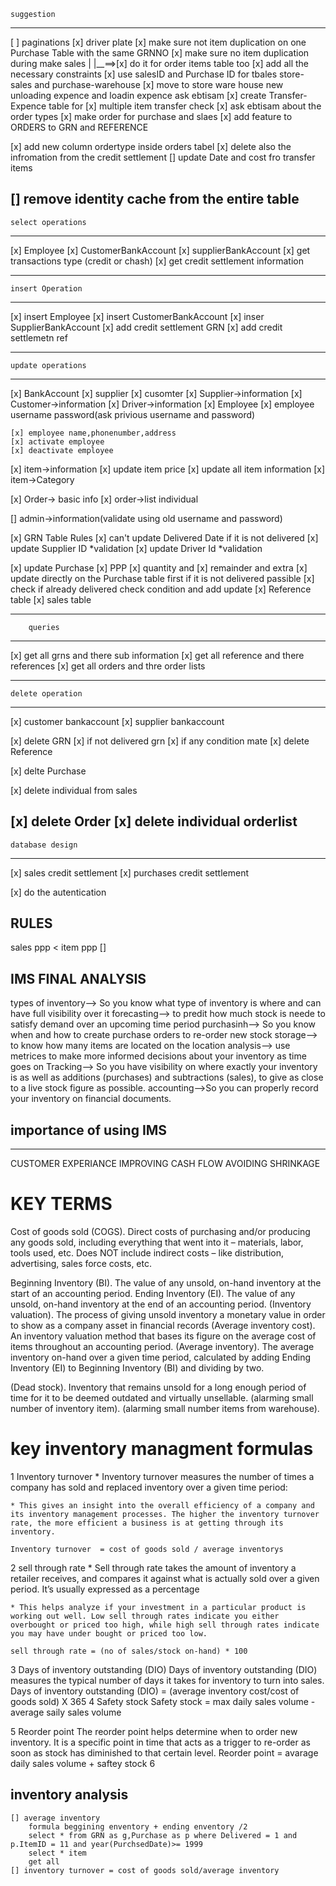     suggestion
------------------
[ ] paginations
[x] driver plate
[x] make sure not item duplication on one Purchase Table
    with the same GRNNO
[x] make sure no item duplication during make sales
        |
        |__==>[x] do it for order items table too
[x] add all the necessary constraints
[x] use salesID and Purchase ID for tbales store-sales and purchase-warehouse
[x] move to store ware house new unloading expence and loadin expence ask ebtisam
    [x] create Transfer-Expence table for
    [x] multiple item transfer check 
[x] ask ebtisam about the order types
    [x] make order for purchase and slaes
[x] add feature to ORDERS to GRN and REFERENCE

[x] add new column ordertype inside orders tabel
[x] delete also the infromation from the credit settlement
[] update Date and cost fro transfer items

[] remove identity cache from the entire table
-------------------------
    select operations
-------------------------
[x] Employee
[x] CustomerBankAccount
[x] supplierBankAccount
[x] get transactions type (credit or chash)
[x] get credit settlement information


-----------------------------
    insert Operation
-----------------------------
[x] insert Employee
[x] insert CustomerBankAccount
[x] inser SupplierBankAccount
[x] add credit settlement GRN
[x] add credit settlemetn ref
 
------------------------------
    update operations
------------------------------
[x] BankAccount
    [x] supplier
    [x] cusomter
[x] Supplier->information
[x] Customer->information
[x] Driver->information
[x] Employee
    [x] employee username password(ask privious username and password)

    [x] employee name,phonenumber,address
    [x] activate employee
    [x] deactivate employee
[x] item->information
    [x] update item price
    [x] update all item information
[x] item->Category

[x] Order-> basic info
[x] order->list individual

[] admin->information(validate using old username and password)

[x] GRN Table
    Rules
        [x] can't update Delivered Date if it is not delivered
        [x] update Supplier ID *validation
        [x] update Driver Id *validation

[x] update Purchase
    [x] PPP
    [x] quantity and
    [x] remainder and extra
        [x] update directly on the Purchase table first if it is not delivered passible
        [x] check if already delivered check condition and add update
[x] Reference table
[x] sales table


----------------------------
        queries
----------------------------
[x] get all grns and there sub information
[x] get all reference and there references
[x] get all orders and thre order lists

------------------------------
    delete operation
------------------------------
[x] customer bankaccount
[x] supplier bankaccount

[x] delete GRN
    [x] if not delivered grn
    [x] if any condition mate
[x] delete Reference

[x] delte Purchase

[x] delete individual from sales

[x] delete Order
[x] delete individual orderlist
--------------------
    database design
--------------------
[x] sales credit settlement
[x] purchases credit settlement

[x] do the autentication

RULES
----------
sales ppp < item ppp [] 


IMS FINAL ANALYSIS
-----------------------
types of inventory--> So you know what type of inventory is where and can have full visibility over it
forecasting--> to predit how much stock is neede to satisfy demand over an upcoming time period
purchasinh--> So you know when and how to create purchase orders to re-order new stock
storage--> to know how many items are located on the location
analysis--> use metrices to make more informed decisions about your inventory as time goes on
Tracking--> So you have visibility on where exactly your inventory is as well as additions (purchases) and subtractions (sales), to give as close to a live stock figure as possible.
accounting-->So you can properly record your inventory on financial documents.

## importance of using IMS
---------------
CUSTOMER EXPERIANCE
IMPROVING CASH FLOW
AVOIDING SHRINKAGE

# KEY TERMS
Cost of goods sold (COGS). Direct costs of purchasing and/or producing any goods sold, including everything that went into it – materials, labor, tools used, etc. Does NOT include indirect costs – like distribution, advertising, sales force costs, etc.

Beginning Inventory (BI). The value of any unsold, on-hand inventory at the start of an accounting period.
Ending Inventory (EI). The value of any unsold, on-hand inventory at the end of an accounting period.
(Inventory valuation). The process of giving unsold inventory a monetary value in order to show as a company asset in financial records
(Average inventory cost). An inventory valuation method that bases its figure on the average cost of items throughout an accounting period.
(Average inventory). The average inventory on-hand over a given time period, calculated by adding Ending Inventory (EI) to Beginning Inventory (BI) and dividing by two.

(Dead stock). Inventory that remains unsold for a long enough period of time for it to be deemed outdated and virtually unsellable.
(alarming small number of inventory item).
(alarming small number items from warehouse).

# key inventory managment formulas

1 Inventory turnover
    * Inventory turnover measures the number of times a company has sold and replaced inventory over a given time period:
    
    * This gives an insight into the overall efficiency of a company and its inventory management processes. The higher the inventory turnover rate, the more efficient a business is at getting through its inventory.

    Inventory turnover  = cost of goods sold / average inventorys

2 sell through rate 
    * Sell through rate takes the amount of inventory a retailer receives, and compares it against what is actually sold over a given period. It’s usually expressed as a percentage

    * This helps analyze if your investment in a particular product is working out well. Low sell through rates indicate you either overbought or priced too high, while high sell through rates indicate you may have under bought or priced too low.

    sell through rate = (no of sales/stock on-hand) * 100
3 Days of inventory outstanding (DIO) 
    Days of inventory outstanding (DIO) measures the typical number of days it takes for inventory to turn into sales.
    Days of inventory outstanding (DIO) = (average inventory cost/cost of goods sold) X 365
4  Safety stock
     Safety stock = max daily sales volume - average saily sales volume

5  Reorder point
    The reorder point helps determine when to order new inventory. It is a specific point in time
    that acts as a trigger to re-order as soon as stock has diminished to that certain level.
    Reorder point = avarage daily sales volume + saftey stock
6

## inventory analysis
    [] average inventory
        formula beggining enventory + ending enventory /2 
        select * from GRN as g,Purchase as p where Delivered = 1 and p.ItemID = 11 and year(PurchsedDate)>= 1999
        select * item
        get all 
    [] inventory turnover = cost of goods sold/average inventory
    